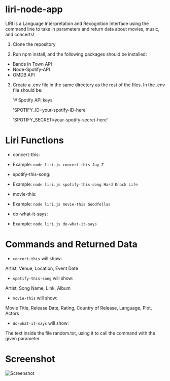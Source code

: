 # liri-node-app

LIRI is a Language Interpretation and Recognition Interface using the command line to take in parameters and return data about movies, music, and concerts!



1. Clone the repository

2. Run npm install, and the following packages should be installed:

- Bands In Town API
- Node-Spotify-API
- OMDB API

3. Create a .env file in the same directory as the rest of the files. In the .env file should be: 

    '# Spotify API keys'


    'SPOTIFY_ID=your-spotify-ID-here'

    'SPOTIFY_SECRET=your-spotify-secret-here'

# Liri Functions

* concert-this: 
- Example: `node liri.js concert-this Jay-Z`

* spotify-this-song: 
- Example: `node liri.js spotify-this-song Hard Knock Life`

* movie-this: 
- Example: `node liri.js movie-this Goodfellas`

* do-what-it-says: 
- Example: `node liri.js do-what-it-says`

# Commands and Returned Data

* `concert-this` will show:

Artist, Venue, Location, Event Date

* `spotify-this-song` will show:

Artist, Song Name, Link, Album

* `movie-this` will show:

Movie Title, Release Date, Rating, Country of Release, Language, Plot, Actors

* `do-what-it-says` will show:

The text inside the file random.txt, using it to call the command with the given parameter.

# Screenshot
![Screenshot](https://i.ibb.co/C9Bns1k/liri-screenshot.png)
